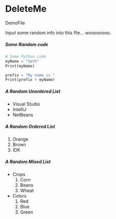 # DeleteMe
DemoFile

Input some random info into this file... woooooooo.

##### Some Random code

```Python
# Some Python code
myName = "Seth"
Print(myName)

prefix = "My name is "
Print(prefix + myName)

```
##### A Random Unordered List
* Visual Studio
* IntelliJ
* NetBeans

##### A Random Ordered List
1. Orange
2. Brown
3. IDK

##### A Random Mixed List
* Crops
    1. Corn
    2. Beans
    3. Wheat
* Colors
    1. Red
    2. Blue
    3. Green
    
